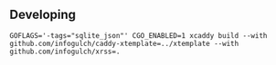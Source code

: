 


## Developing

```
GOFLAGS='-tags="sqlite_json"' CGO_ENABLED=1 xcaddy build --with github.com/infogulch/caddy-xtemplate=../xtemplate --with github.com/infogulch/xrss=.
```

